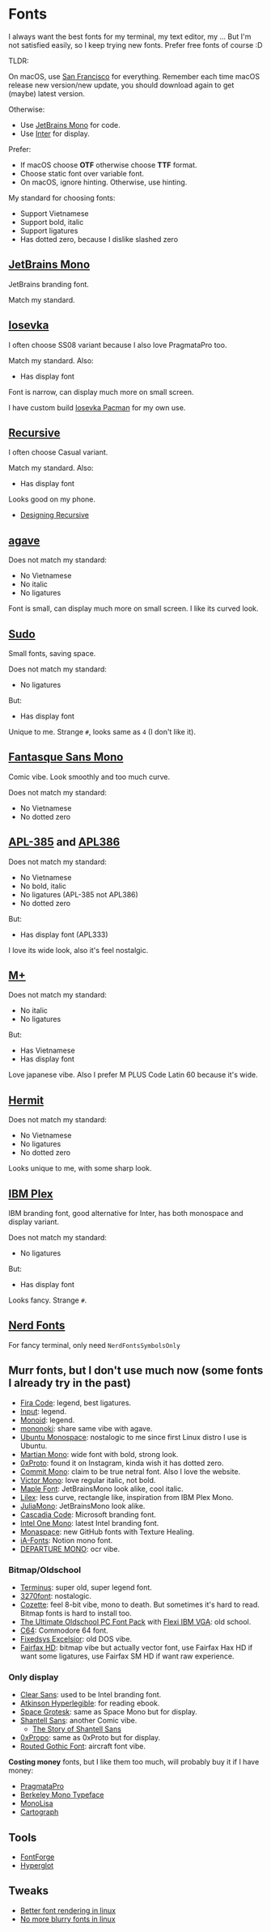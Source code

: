 # Fonts

I always want the best fonts for my terminal, my text editor, my ... But I'm not
satisfied easily, so I keep trying new fonts. Prefer free fonts of course :D

TLDR:

On macOS, use [San Francisco](https://developer.apple.com/fonts/) for
everything. Remember each time macOS release new version/new update, you should
download again to get (maybe) latest version.

Otherwise:

- Use [JetBrains Mono](https://github.com/JetBrains/JetBrainsMono) for code.
- Use [Inter](https://github.com/rsms/inter) for display.

Prefer:

- If macOS choose **OTF** otherwise choose **TTF** format.
- Choose static font over variable font.
- On macOS, ignore hinting. Otherwise, use hinting.

My standard for choosing fonts:

- Support Vietnamese
- Support bold, italic
- Support ligatures
- Has dotted zero, because I dislike slashed zero

## [JetBrains Mono](https://github.com/JetBrains/JetBrainsMono)

JetBrains branding font.

Match my standard.

## [Iosevka](https://github.com/be5invis/Iosevka)

I often choose SS08 variant because I also love PragmataPro too.

Match my standard. Also:

- Has display font

Font is narrow, can display much more on small screen.

I have custom build
[Iosevka Pacman](https://gist.github.com/haunt98/706f379a3a76c80d4b5dfc2e83e7d815)
for my own use.

## [Recursive](https://github.com/arrowtype/recursive)

I often choose Casual variant.

Match my standard. Also:

- Has display font

Looks good on my phone.

- [Designing Recursive](https://www.recursive.design/process/)

## [agave](https://github.com/blobject/agave)

Does not match my standard:

- No Vietnamese
- No italic
- No ligatures

Font is small, can display much more on small screen. I like its curved look.

## [Sudo](https://github.com/jenskutilek/sudo-font)

Small fonts, saving space.

Does not match my standard:

- No ligatures

But:

- Has display font

Unique to me. Strange `#`, looks same as `4` (I don't like it).

## [Fantasque Sans Mono](https://github.com/belluzj/fantasque-sans)

Comic vibe. Look smoothly and too much curve.

Does not match my standard:

- No Vietnamese
- No dotted zero

## [APL-385](https://apl385.com/fonts/index.htm) and [APL386](https://github.com/abrudz/APL386)

Does not match my standard:

- No Vietnamese
- No bold, italic
- No ligatures (APL-385 not APL386)
- No dotted zero

But:

- Has display font (APL333)

I love its wide look, also it's feel nostalgic.

## [M+](https://github.com/coz-m/MPLUS_FONTS)

Does not match my standard:

- No italic
- No ligatures

But:

- Has Vietnamese
- Has display font

Love japanese vibe. Also I prefer M PLUS Code Latin 60 because it's wide.

## [Hermit](https://github.com/pcaro90/hermit)

Does not match my standard:

- No Vietnamese
- No ligatures
- No dotted zero

Looks unique to me, with some sharp look.

## [IBM Plex](https://github.com/IBM/plex)

IBM branding font, good alternative for Inter, has both monospace and display
variant.

Does not match my standard:

- No ligatures

But:

- Has display font

Looks fancy. Strange `#`.

## [Nerd Fonts](https://github.com/ryanoasis/nerd-fonts)

For fancy terminal, only need `NerdFontsSymbolsOnly`

## Murr fonts, but I don't use much now (some fonts I already try in the past)

- [Fira Code](https://github.com/tonsky/FiraCode): legend, best ligatures.
- [Input](https://input.djr.com/): legend.
- [Monoid](https://github.com/larsenwork/monoid): legend.
- [mononoki](https://github.com/madmalik/mononoki): share same vibe with agave.
- [Ubuntu Monospace](https://design.ubuntu.com/font): nostalogic to me since
  first Linux distro I use is Ubuntu.
- [Martian Mono](https://github.com/evilmartians/mono): wide font with bold,
  strong look.
- [0xProto](https://github.com/0xType/0xProto): found it on Instagram, kinda
  wish it has dotted zero.
- [Commit Mono](https://github.com/eigilnikolajsen/commit-mono): claim to be
  true netral font. Also I love the website.
- [Victor Mono](https://github.com/rubjo/victor-mono): love regular italic, not
  bold.
- [Maple Font](https://github.com/subframe7536/maple-font): JetBrainsMono look
  alike, cool italic.
- [Lilex](https://github.com/mishamyrt/Lilex): less curve, rectangle like,
  inspiration from IBM Plex Mono.
- [JuliaMono](https://github.com/cormullion/juliamono): JetBrainsMono look
  alike.
- [Cascadia Code](https://github.com/microsoft/cascadia-code): Microsoft
  branding font.
- [Intel One Mono](https://github.com/intel/intel-one-mono): latest Intel
  branding font.
- [Monaspace](https://github.com/githubnext/monaspace): new GitHub fonts with
  Texture Healing.
- [iA-Fonts](https://github.com/iaolo/iA-Fonts): Notion mono font.
- [DEPARTURE MONO](https://departuremono.com/): ocr vibe.

### Bitmap/Oldschool

- [Terminus](https://terminus-font.sourceforge.net/): super old, super legend
  font.
- [3270font](https://github.com/rbanffy/3270font): nostalogic.
- [Cozette](https://github.com/slavfox/Cozette): feel 8-bit vibe, mono to death.
  But sometimes it's hard to read. Bitmap fonts is hard to install too.
- [The Ultimate Oldschool PC Font Pack](https://int10h.org/oldschool-pc-fonts/)
  with
  [Flexi IBM VGA](https://int10h.org/blog/2020/12/more-font-updates-oldschool-pack-flexi-vga/):
  old school.
- [C64](https://style64.org/c64-truetype): Commodore 64 font.
- [Fixedsys Excelsior](https://github.com/kika/fixedsys): old DOS vibe.
- [Fairfax HD](http://www.kreativekorp.com/software/fonts/fairfaxhd/): bitmap
  vibe but actually vector font, use Fairfax Hax HD if want some ligatures, use
  Fairfax SM HD if want raw experience.

### Only display

- [Clear Sans](https://github.com/intel/clear-sans): used to be Intel branding
  font.
- [Atkinson Hyperlegible](https://brailleinstitute.org/freefont): for reading
  ebook.
- [Space Grotesk](https://github.com/floriankarsten/space-grotesk): same as
  Space Mono but for display.
- [Shantell Sans](https://github.com/arrowtype/shantell-sans): another Comic
  vibe.
  - [The Story of Shantell Sans](https://shantellsans.com/process)
- [0xPropo](https://github.com/0xType/0xPropo): same as 0xProto but for display.
- [Routed Gothic Font](https://webonastick.com/fonts/routed-gothic/): aircraft
  font vibe.

**Costing money** fonts, but I like them too much, will probably buy it if I
have money:

- [PragmataPro](https://fsd.it/shop/fonts/pragmatapro/)
- [Berkeley Mono Typeface](https://berkeleygraphics.com/typefaces/berkeley-mono/)
- [MonoLisa](https://www.monolisa.dev/)
- [Cartograph](https://connary.com/cartograph.html)

## Tools

- [FontForge](https://github.com/fontforge/fontforge)
- [Hyperglot](https://github.com/rosettatype/hyperglot)

## Tweaks

- [Better font rendering in linux](https://blog.aktsbot.in/better-font-rendering-linux.html)
- [No more blurry fonts in linux](https://blog.aktsbot.in/no-more-blurry-fonts.html)
